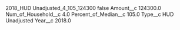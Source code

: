 <?xml version="1.0" encoding="UTF-8"?>
<CustomMetadata xmlns="http://soap.sforce.com/2006/04/metadata" xmlns:xsi="http://www.w3.org/2001/XMLSchema-instance" xmlns:xsd="http://www.w3.org/2001/XMLSchema">
    <label>2018_HUD Unadjusted_4_105_124300</label>
    <protected>false</protected>
    <values>
        <field>Amount__c</field>
        <value xsi:type="xsd:double">124300.0</value>
    </values>
    <values>
        <field>Num_of_Household__c</field>
        <value xsi:type="xsd:double">4.0</value>
    </values>
    <values>
        <field>Percent_of_Median__c</field>
        <value xsi:type="xsd:double">105.0</value>
    </values>
    <values>
        <field>Type__c</field>
        <value xsi:type="xsd:string">HUD Unadjusted</value>
    </values>
    <values>
        <field>Year__c</field>
        <value xsi:type="xsd:double">2018.0</value>
    </values>
</CustomMetadata>
